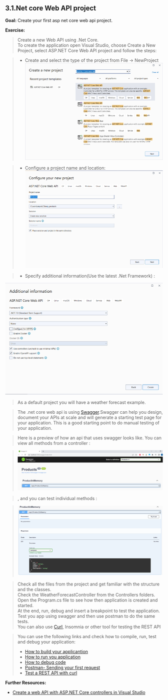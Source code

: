 ## 3.1.Net core Web API project

**Goal:** Create your first asp net core web api project.

**Exercise:**
> Create a new Web API using .Net Core.  
>To create the application open Visual Studio, choose Create a New Project, select ASP.NET Core Web API project and follow the steps:

> - Create and select the type of the project from File -> NewProject  
   ![WEBAPI](https://raw.githubusercontent.com/msg-CareerPaths/csharp-training/main/resources/images/webapi1.png)

> - Configure a project name and location:  
   ![WEBAPI2](https://raw.githubusercontent.com/msg-CareerPaths/csharp-training/main/resources/images/webapi2.png)
   
> - Specify additional information(Use the latest .Net Framework) :
 
   ![WEBAPI3](https://raw.githubusercontent.com/msg-CareerPaths/csharp-training/main/resources/images/webapi3.png)
   
> As a default project you will have a weather forecast example.  

> The .net core web api is using [Swagger](https://swagger.io/).Swagger can help you design, document your APIs at scale and will generate a starting test page for your application. 
> This is a good starting point to do manual testing of your application.

> Here is a preview of how an api that uses swagger looks like. You can view all methods from a controller :

>![SWAGGER](https://raw.githubusercontent.com/msg-CareerPaths/csharp-training/main/resources/images/swagger1.png)

>, and you can test individual methods :

>![SWAGGER](https://raw.githubusercontent.com/msg-CareerPaths/csharp-training/main/resources/images/swagger2.png)

> Check all the files from the project and get familiar with the structure and the classes.  
> Check the WeatherForecastController from the Controllers folders.  
> Open the Program.cs file to see how then application is created and started.  
> At the end, run, debug and  insert a breakpoint to test the application. 
> Test you app using swagger and then use postman to do the same tests.  
> You can also use [Curl](https://curl.se/docs/), Insomnia or other tool for testing the REST API

>You can use the following links and check how to compile, run, test and debug your application:  
> - [How to build your applicantion](https://learn.microsoft.com/en-us/visualstudio/ide/building-and-cleaning-projects-and-solutions-in-visual-studio?view=vs-2022)   
> - [How to run you application](https://learn.microsoft.com/en-us/visualstudio/debugger/debugging-absolute-beginners?view=vs-2022&tabs=csharp#run-the-app)  
> - [How to debug code](https://learn.microsoft.com/en-us/visualstudio/debugger/debugging-absolute-beginners?view=vs-2022&tabs=csharp#debug-the-app)  
> - [Postman- Sending your first request](https://learning.postman.com/docs/getting-started/sending-the-first-request/)
> - [Test a REST API with curl](https://www.baeldung.com/curl-rest)  

**Further Resources:**

 - [Create a web API with ASP.NET Core controllers in Visual Studio](https://learn.microsoft.com/en-us/aspnet/core/tutorials/first-web-api?view=aspnetcore-8.0&tabs=visual-studio)
